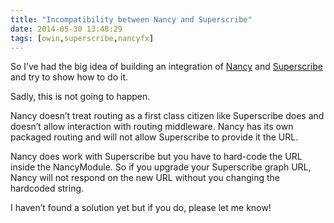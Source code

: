 ```yaml
---
title: "Incompatibility between Nancy and Superscribe"
date: 2014-05-30 13:48:29
tags: [owin,superscribe,nancyfx]
---
```


So I’ve had the big idea of building an integration of [Nancy](http://nancyfx.org) and [Superscribe](http://superscribe.org) and try to show how to do it.

Sadly, this is not going to happen.

Nancy doesn’t treat routing as a first class citizen like Superscribe does and doesn’t allow interaction with routing middleware. Nancy has its own packaged routing and will not allow Superscribe to provide it the URL.

Nancy does work with Superscribe but you have to hard-code the URL inside the NancyModule. So if you upgrade your Superscribe graph URL, Nancy will not respond on the new URL without you changing the hardcoded string.

I haven’t found a solution yet but if you do, please let me know!